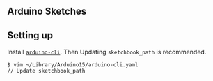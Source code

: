 ## Arduino Sketches

## Setting up

Install [`arduino-cli`](https://github.com/arduino/arduino-cli).
Then Updating `sketchbook_path` is recommended.

```
$ vim ~/Library/Arduino15/arduino-cli.yaml
// Update sketchbook_path
```
